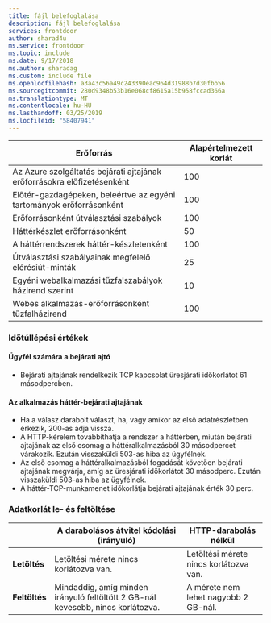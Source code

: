 ```yaml
---
title: fájl belefoglalása
description: fájl belefoglalása
services: frontdoor
author: sharad4u
ms.service: frontdoor
ms.topic: include
ms.date: 9/17/2018
ms.author: sharadag
ms.custom: include file
ms.openlocfilehash: a3a43c56a49c243390eac964d31988b7d30fbb56
ms.sourcegitcommit: 280d9348b53b16e068cf8615a15b958fccad366a
ms.translationtype: MT
ms.contentlocale: hu-HU
ms.lasthandoff: 03/25/2019
ms.locfileid: "58407941"
---
```

| Erőforrás | Alapértelmezett korlát |
| --- | --- |
| Az Azure szolgáltatás bejárati ajtajának erőforrásokra előfizetésenként | 100 |
| Előtér-gazdagépeken, beleértve az egyéni tartományok erőforrásonként | 100 |
| Erőforrásonként útválasztási szabályok | 100 |
| Háttérkészlet erőforrásonként | 50 |
| A háttérrendszerek háttér-készletenként | 100 |
| Útválasztási szabályainak megfelelő elérésiút-minták | 25 |
| Egyéni webalkalmazási tűzfalszabályok házirend szerint | 10 |
| Webes alkalmazás-erőforrásonként tűzfalházirend | 100 |

### <a name="timeout-values"></a>Időtúllépési értékek
#### <a name="client-to-front-door"></a>Ügyfél számára a bejárati ajtó
- Bejárati ajtajának rendelkezik TCP kapcsolat üresjárati időkorlátot 61 másodpercben.

#### <a name="front-door-to-application-back-end"></a>Az alkalmazás háttér-bejárati ajtajának
- Ha a válasz darabolt választ, ha, vagy amikor az első adatrészletben érkezik, 200-as adja vissza.
- A HTTP-kérelem továbbíthatja a rendszer a háttérben, miután bejárati ajtajának az első csomag a háttéralkalmazásból 30 másodpercet várakozik. Ezután visszaküldi 503-as hiba az ügyfélnek.
- Az első csomag a háttéralkalmazásból fogadását követően bejárati ajtajának megvárja, amíg az üresjárati időkorlátot 30 másodperc. Ezután visszaküldi 503-as hiba az ügyfélnek.
- A háttér-TCP-munkamenet időkorlátja bejárati ajtajának érték 30 perc.

### <a name="upload-and-download-data-limit"></a>Adatkorlát le- és feltöltése

|  | A darabolásos átvitel kódolási (irányuló) | HTTP-darabolás nélkül |
| ---- | ------- | ------- |
| **Letöltés** | Letöltési mérete nincs korlátozva van. | Letöltési mérete nincs korlátozva van. |
| **Feltöltés** |  Mindaddig, amíg minden irányuló feltöltött 2 GB-nál kevesebb, nincs korlátozva. | A mérete nem lehet nagyobb 2 GB-nál. |
